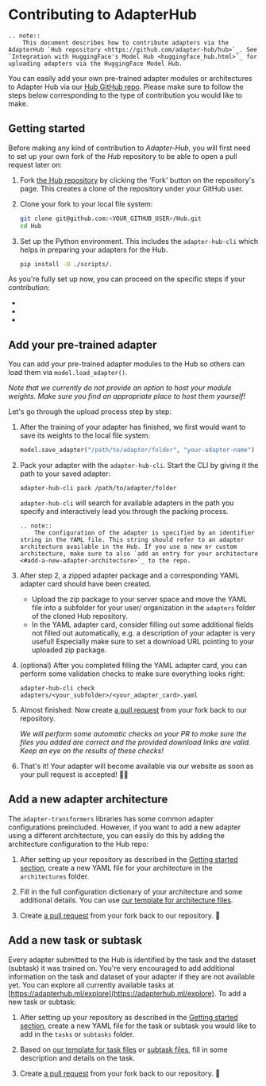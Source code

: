 # Contributing to AdapterHub

```eval_rst
.. note::
    This document describes how to contribute adapters via the AdapterHub `Hub repository <https://github.com/adapter-hub/hub>`_. See `Integration with HuggingFace's Model Hub <huggingface_hub.html>`_ for uploading adapters via the HuggingFace Model Hub.
```

You can easily add your own pre-trained adapter modules or architectures to Adapter Hub via our [Hub GitHub repo](https://github.com/adapter-hub/hub). Please make sure to follow the steps below corresponding to the type of contribution you would like to make.

## Getting started

Before making any kind of contribution to _Adapter-Hub_, you will first need to set up your own fork of the _Hub_ repository to be able to open a pull request later on:

1. Fork [the Hub repository](https://github.com/adapter-hub/hub) by clicking the 'Fork' button on the repository's page. This creates a clone of the repository under your GitHub user.

2. Clone your fork to your local file system:
    ```bash
    git clone git@github.com:<YOUR_GITHUB_USER>/Hub.git
    cd Hub
    ```

3. Set up the Python environment. This includes the `adapter-hub-cli` which helps in preparing your adapters for the Hub.
    ```bash
    pip install -U ./scripts/.
    ```

As you're fully set up now, you can proceed on the specific steps if your contribution:

- [](#add-your-pre-trained-adapter)
- [](#add-a-new-adapter-architecture)
- [](#add-a-new-task-or-subtask)

## Add your pre-trained adapter

You can add your pre-trained adapter modules to the Hub so others can load them via `model.load_adapter()`.

_Note that we currently do not provide an option to host your module weights. Make sure you find an appropriate place to host them yourself!_

Let's go through the upload process step by step:

1. After the training of your adapter has finished, we first would want to save its weights to the local file system:
    ```python
    model.save_adapter("/path/to/adapter/folder", "your-adapter-name")
    ```

2. Pack your adapter with the `adapter-hub-cli`. Start the CLI by giving it the path to your saved adapter:
    ```
    adapter-hub-cli pack /path/to/adapter/folder
    ```
    `adapter-hub-cli` will search for available adapters in the path you specify and interactively lead you through the packing process.

    ```eval_rst
    .. note::
        The configuration of the adapter is specified by an identifier string in the YAML file. This string should refer to an adapter architecture available in the Hub. If you use a new or custom architecture, make sure to also `add an entry for your architecture <#add-a-new-adapter-architecture>`_ to the repo. 
    ```

3. After step 2, a zipped adapter package and a corresponding YAML adapter card should have been created.
    - Upload the zip package to your server space and move the YAML file into a subfolder for your user/ organization in the `adapters` folder of the cloned Hub repository.
    - In the YAML adapter card, consider filling out some additional fields not filled out automatically, e.g. a description of your adapter is very useful!
    Especially make sure to set a download URL pointing to your uploaded zip package.

4. (optional) After you completed filling the YAML adapter card, you can perform some validation checks to make sure everything looks right:
    ```
    adapter-hub-cli check adapters/<your_subfolder>/<your_adapter_card>.yaml
    ```

5. Almost finished: Now create [a pull request](https://github.com/Adapter-Hub/Hub/pulls) from your fork back to our repository.

    _We will perform some automatic checks on your PR to make sure the files you added are correct and the provided download links are valid. Keep an eye on the results of these checks!_

6. That's it! Your adapter will become available via our website as soon as your pull request is accepted! 🎉🚀


## Add a new adapter architecture

The `adapter-transformers` libraries has some common adapter configurations preincluded. However, if you want to add a new adapter using a different architecture, you can easily do this by adding the architecture configuration to the Hub repo:

1. After setting up your repository as described in the [Getting started section](#getting-started), create a new YAML file for your architecture in the `architectures` folder.

2. Fill in the full configuration dictionary of your architecture and some additional details. You can use [our template for architecture files](https://github.com/adapter-hub/hub/blob/master/TEMPLATES/adapter.template.yaml).

3. Create [a pull request](https://github.com/Adapter-Hub/Hub/pulls) from your fork back to our repository. 🚀


## Add a new task or subtask

Every adapter submitted to the Hub is identified by the task and the dataset (subtask) it was trained on. You're very encouraged to add additional information on the task and dataset of your adapter if they are not available yet. You can explore all currently available tasks at [https://adapterhub.ml/explore](https://adapterhub.ml/explore). To add a new task or subtask:

1. After setting up your repository as described in the [Getting started section](#getting-started), create a new YAML file for the task or subtask you would like to add in the `tasks` or `subtasks` folder.

2. Based on [our template for task files](https://github.com/adapter-hub/hub/blob/master/TEMPLATES/task.template.yaml) or [subtask files](https://github.com/adapter-hub/hub/blob/master/TEMPLATES/task.template.yaml), fill in some description and details on the task.

3. Create [a pull request](https://github.com/Adapter-Hub/Hub/pulls) from your fork back to our repository. 🚀
